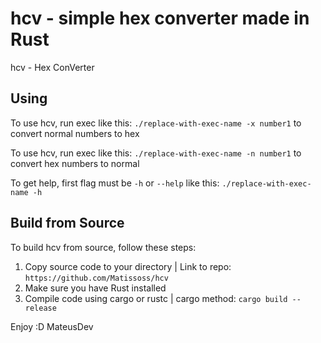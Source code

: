# hcv - simple hex converter made in Rust

hcv - Hex ConVerter

## Using

To use hcv, run exec like this: `./replace-with-exec-name -x number1` to convert normal numbers to hex

To use hcv, run exec like this: `./replace-with-exec-name -n number1` to convert hex numbers to normal

To get help, first flag must be `-h` or `--help` like this: `./replace-with-exec-name -h`

## Build from Source

To build hcv from source, follow these steps:

1. Copy source code to your directory | Link to repo: `https://github.com/Matissoss/hcv`
2. Make sure you have Rust installed
3. Compile code using cargo or rustc | cargo method: ` cargo build --release `

Enjoy :D
MateusDev
